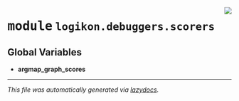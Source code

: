 <!-- markdownlint-disable -->

<a href="https://github.com/logikon-ai/logikon/blob/main/src/logikon/debuggers/scorers/__init__.py"><img align="right" style="float:right;" src="https://img.shields.io/badge/-source-cccccc?style=flat-square"></a>

# <kbd>module</kbd> `logikon.debuggers.scorers`




**Global Variables**
---------------
- **argmap_graph_scores**




---

_This file was automatically generated via [lazydocs](https://github.com/ml-tooling/lazydocs)._
